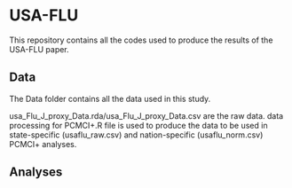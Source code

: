 # USA-FLU
This repository contains all the codes used to produce the results of the USA-FLU paper.
  
## Data   
The Data folder contains all the data used in this study.  
  
usa_Flu_J_proxy_Data.rda/usa_Flu_J_proxy_Data.csv are the raw data. data processing for PCMCI+.R file is used to produce the data to be used in state-specific (usaflu_raw.csv) and nation-specific (usaflu_norm.csv) PCMCI+ analyses.   
  
## Analyses  
  


